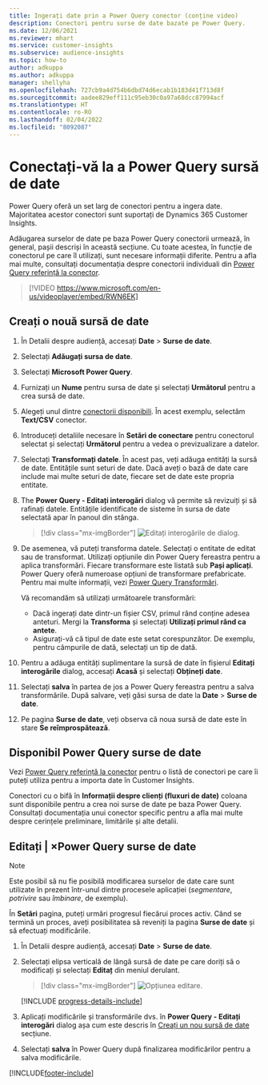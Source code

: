 ```yaml
---
title: Ingerați date prin a Power Query conector (conține video)
description: Conectori pentru surse de date bazate pe Power Query.
ms.date: 12/06/2021
ms.reviewer: mhart
ms.service: customer-insights
ms.subservice: audience-insights
ms.topic: how-to
author: adkuppa
ms.author: adkuppa
manager: shellyha
ms.openlocfilehash: 727cb9a4d754b6dbd74d6ecab1b183d41f713d8f
ms.sourcegitcommit: aadee829eff111c95eb30c0a97a68dcc87994acf
ms.translationtype: HT
ms.contentlocale: ro-RO
ms.lasthandoff: 02/04/2022
ms.locfileid: "8092087"
---
```

# <a name="connect-to-a-power-query-data-source"></a>Conectați-vă la a Power Query sursă de date

Power Query oferă un set larg de conectori pentru a ingera date. Majoritatea acestor conectori sunt suportați de Dynamics 365 Customer Insights. 

Adăugarea surselor de date pe baza Power Query conectorii urmează, în general, pașii descriși în această secțiune. Cu toate acestea, în funcție de conectorul pe care îl utilizați, sunt necesare informații diferite. Pentru a afla mai multe, consultați documentația despre conectorii individuali din [Power Query referință la conector](/power-query/connectors/).

> [!VIDEO https://www.microsoft.com/en-us/videoplayer/embed/RWN6EK]

## <a name="create-a-new-data-source"></a>Creați o nouă sursă de date

1. În Detalii despre audiență, accesați **Date** > **Surse de date**.

1. Selectați **Adăugați sursa de date**.

1. Selectați **Microsoft Power Query**.

1. Furnizați un **Nume** pentru sursa de date și selectați **Următorul** pentru a crea sursă de date.

1. Alegeți unul dintre [conectorii disponibili](#available-power-query-data-sources). În acest exemplu, selectăm **Text/CSV** conector.

1. Introduceți detaliile necesare în **Setări de conectare** pentru conectorul selectat și selectați **Următorul** pentru a vedea o previzualizare a datelor.

1. Selectați **Transformați datele**. În acest pas, veți adăuga entități la sursă de date. Entitățile sunt seturi de date. Dacă aveți o bază de date care include mai multe seturi de date, fiecare set de date este propria entitate.

1. The **Power Query - Editați interogări** dialog vă permite să revizuiți și să rafinați datele. Entitățile identificate de sisteme în sursa de date selectată apar în panoul din stânga.

   > [!div class="mx-imgBorder"]
   > ![Editați interogările de dialog.](media/data-manager-configure-edit-queries.png "Editați interogările de dialog")

1. De asemenea, vă puteți transforma datele. Selectați o entitate de editat sau de transformat. Utilizați opțiunile din Power Query fereastra pentru a aplica transformări. Fiecare transformare este listată sub **Pași aplicați**. Power Query oferă numeroase opțiuni de transformare prefabricate. Pentru mai multe informații, vezi [Power Query Transformări](/power-query/power-query-what-is-power-query#transformations).

   Vă recomandăm să utilizați următoarele transformări:

   - Dacă ingerați date dintr-un fișier CSV, primul rând conține adesea anteturi. Mergi la **Transforma** și selectați **Utilizați primul rând ca antete**.
   - Asigurați-vă că tipul de date este setat corespunzător. De exemplu, pentru câmpurile de dată, selectați un tip de dată.

1. Pentru a adăuga entități suplimentare la sursă de date în fișierul **Editați interogările** dialog, accesați **Acasă** și selectați **Obțineți date**.

1. Selectați **salva** în partea de jos a Power Query fereastra pentru a salva transformările. După salvare, veți găsi sursa de date la **Date** > **Surse de date**.

1. Pe pagina **Surse de date**, veți observa că noua sursă de date este în stare **Se reîmprospătează**.

## <a name="available-power-query-data-sources"></a>Disponibil Power Query surse de date

Vezi [Power Query referință la conector](/power-query/connectors/) pentru o listă de conectori pe care îi puteți utiliza pentru a importa date în Customer Insights. 

Conectori cu o bifă în **Informații despre clienți (fluxuri de date)** coloana sunt disponibile pentru a crea noi surse de date pe baza Power Query. Consultați documentația unui conector specific pentru a afla mai multe despre cerințele preliminare, limitările și alte detalii.

## <a name="edit-power-query-data-sources"></a>Editați | ×Power Query surse de date

> [!NOTE]
> Este posibil să nu fie posibilă modificarea surselor de date care sunt utilizate în prezent într-unul dintre procesele aplicației (*segmentare*, *potrivire* sau *îmbinare*, de exemplu). 
>
> În **Setări** pagina, puteți urmări progresul fiecărui proces activ. Când se termină un proces, aveți posibilitatea să reveniți la pagina **Surse de date** și să efectuați modificările.

1. În Detalii despre audiență, accesați **Date** > **Surse de date**.

2. Selectați elipsa verticală de lângă sursă de date pe care doriți să o modificați și selectați **Editaț** din meniul derulant.

   > [!div class="mx-imgBorder"]
   > ![Opțiunea editare.](media/edit-option-data-sources.png "Opțiunea editare")

   [!INCLUDE [progress-details-include](../includes/progress-details-pane.md)]
   
3. Aplicați modificările și transformările dvs. în **Power Query - Editați interogări** dialog așa cum este descris în [Creați un nou sursă de date](#create-a-new-data-source) secțiune.

4. Selectați **salva** în Power Query după finalizarea modificărilor pentru a salva modificările.


[!INCLUDE[footer-include](../includes/footer-banner.md)]

